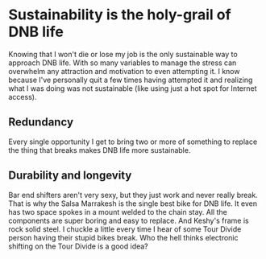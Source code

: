 # Sustainability is the holy-grail of DNB life

Knowing that I won't die or lose my job is the only sustainable way to approach DNB life. With so many variables to manage the stress can overwhelm any attraction and motivation to even attempting it. I know because I've personally quit a few times having attempted it and realizing what I was doing was not sustainable (like using just a hot spot for Internet access).

## Redundancy

Every single opportunity I get to bring two or more of something to replace the thing that breaks makes DNB life more sustainable.

## Durability and longevity

Bar end shifters aren't very sexy, but they just work and never really break. That is why the Salsa Marrakesh is the single best bike for DNB life. It even has two space spokes in a mount welded to the chain stay. All the components are super boring and easy to replace. And Keshy's frame is rock solid steel. I chuckle a little every time I hear of some Tour Divide person having their stupid bikes break. Who the hell thinks electronic shifting on the Tour Divide is a good idea?
